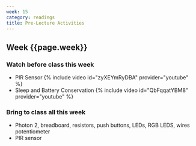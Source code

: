```yaml
---
week: 15
category: readings
title: Pre-Lecture Activities
---
```


## Week {{page.week}}

### Watch before class this week

* PIR Sensor
  {% include video id="zyXEYmRyDBA" provider="youtube" %}
* Sleep and Battery Conservation
  {% include video id="QbFqqatYBM8" provider="youtube" %}

### Bring to class all this week

- Photon 2, breadboard, resistors, push buttons, LEDs, RGB LEDS, wires potentiometer
- PIR sensor
